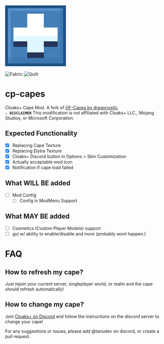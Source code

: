 ![Cloaks+ Capes Mod Logo](./.github/assets/repo_icon.png) 
   
![Fabric](https://cdn.jsdelivr.net/npm/@intergrav/devins-badges@3/assets/compact/supported/fabric_vector.svg) ![Quilt](https://cdn.jsdelivr.net/npm/@intergrav/devins-badges@3/assets/compact/supported/quilt_vector.svg)
# cp-capes
Cloaks+ Cape Mod. A fork of [OF-Capes by dragonostic](https://github.com/dragonostic/of-capes).  
**`⚠️ DISCLAIMER`** This modification is not affiliated with Cloaks+ LLC., Mojang Studios, or Microsoft Corporation.  

## Expected Functionality
  
- [x] Replacing Cape Texture
- [x] Replacing Elytra Texture
- [x] Cloaks+ Discord button in Options > Skin Customization
- [x] Actually acceptable mod icon
- [x] Notification if cape load failed
  
## What WILL BE added
- [ ] Mod Config
    - [ ] Config in ModMenu Support
  
## What __MAY BE__ added
- [ ] Cosmetics (Custom Player Models) support
- [ ] gui w/ ability to enable/disable and more (probably wont happen.)
  
# FAQ
## How to refresh my cape?
Just rejoin your current server, singleplayer world, or realm and the cape should refresh automatically!
## How to change my cape?
Join [Cloaks+ on Discord](https://discord.com/cloaks) and follow the instructions on the discord server to change your cape!
  
For any suggestions or issues, please add @tanudev on discord, or create a pull request.
